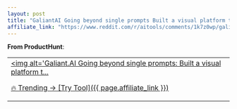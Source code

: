 ```yaml
---
layout: post
title: "GaliantAI Going beyond single prompts Built a visual platform to chain AI m"
affiliate_link: "https://www.reddit.com/r/aitools/comments/1k7z0wp/galiantai_going_beyond_single_prompts_built_a/?ref=autoverse&utm_source=autoverse"
---
```


**From ProductHunt**:  
*<table> <tr><td> <a href='https://www.reddit.com/r/aitools/comments/1k7z0wp/galiantai_going_beyond_single_prompts_built_a/'> <img alt='Galiant.AI Going beyond single prompts: Built a visual platform t...*

🔥 Trending → [Try Tool]({{ page.affiliate_link }})  

